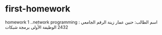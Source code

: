# first-homework
homework 1 ..network programming
اسم الطالب: حنين عمار زينة
الرقم الجامعي : 2432
الوظيفة الأولى برمجة شبكات
